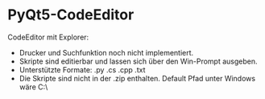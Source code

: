 # PyQt5-CodeEditor
CodeEditor mit Explorer:

- Drucker und Suchfunktion noch nicht implementiert.
- Skripte sind editierbar und lassen sich über den Win-Prompt ausgeben.
- Unterstützte Formate: .py .cs .cpp .txt
- Die Skripte sind nicht in der .zip enthalten. Default Pfad unter Windows wäre C:\


